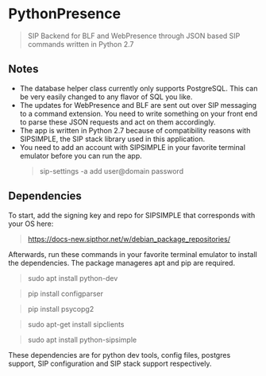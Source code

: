 # PythonPresence  
> SIP Backend for BLF and WebPresence through JSON based SIP commands written in Python 2.7  

## Notes  
- The database helper class currently only supports PostgreSQL. This can be very easily changed to any flavor of SQL you like. 
- The updates for WebPresence and BLF are sent out over SIP messaging to a command extension. 
You need to write something on your front end to parse these JSON requests and act on them accordingly.  
- The app is written in Python 2.7 because of compatibility reasons with SIPSIMPLE, the SIP stack library used in this application.  
- You need to add an account with SIPSIMPLE in your favorite terminal emulator before you can run the app.
  > sip-settings -a add user@domain password  

## Dependencies   
To start, add the signing key and repo for SIPSIMPLE that corresponds with your OS here: 

  > https://docs-new.sipthor.net/w/debian_package_repositories/  
  
Afterwards, run these commands in your favorite terminal emulator to install the dependencies.
The package manageres apt and pip are required. 

> sudo apt install python-dev 

> pip install configparser    

> pip install psycopg2    

> sudo apt-get install sipclients  

> sudo apt install python-sipsimple  


These dependencies are for python dev tools, config files, postgres support, SIP configuration and SIP stack support respectively.
